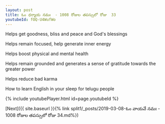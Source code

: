 ```yaml
---
layout: post
title: ఓం ధర్మాయ నమః  - 1008 రోజుల తపస్సులో రోజు  33
youtubeId: fOQ-U4WufWo
---
```

 
 
Helps get goodness, bliss and peace and God's blessings
 
Helps remain focused, help generate inner energy 
 
Helps boost physical and mental health 
 
Helps remain grounded and generates a sense of gratitude towards the greater power 
 
Helps reduce bad karma
 
How to learn English in your sleep for telugu people
 
 
 
 


{% include youtubePlayer.html id=page.youtubeId %}
 
[Next]({{ site.baseurl }}{% link split1/_posts/2019-03-08-ఓం వాయవే నమః  - 1008 రోజుల తపస్సులో రోజు  34.md%})
 
